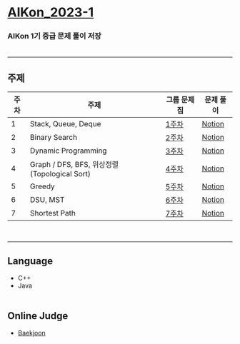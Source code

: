 # [AlKon_2023-1](https://www.acmicpc.net/group/workbook/17070)
### AlKon 1기 중급 문제 풀이 저장<br><br>
***

## 주제
| 주차 | 주제                  | 그룹 문제집                                                        | 문제 풀이 |
|----|---------------------|---------------------------------------------------------------|-----------|
| 1  | Stack, Queue, Deque | [1주차](https://www.acmicpc.net/group/workbook/view/17070/55462) | [Notion](https://ro-el.notion.site/b18cf43f8d5049ce9fadf307119bae91)|  
| 2  | Binary Search       | [2주차](https://www.acmicpc.net/group/workbook/view/17070/55628) | [Notion](https://ro-el.notion.site/6171925cc9aa49798df0541ea5bfacc2)|  
| 3  | Dynamic Programming | [3주차](https://www.acmicpc.net/group/workbook/view/17070/56034) | [Notion](https://ro-el.notion.site/DP-c90709b3091349b4aaa22268070053b7)|  
| 4  | Graph / DFS, BFS, 위상정렬(Topological Sort) | [4주차](https://www.acmicpc.net/group/workbook/view/17070/57071) | [Notion](https://ro-el.notion.site/DFS-BFS-641fa409a3914db38fed2af8aa24ec99)|  
| 5  | Greedy | [5주차](https://www.acmicpc.net/group/workbook/view/17070/57343) | [Notion](https://ro-el.notion.site/4f3fa2e8ad8f4cc9a02835abcdd71fc1)|
| 6  | DSU, MST | [6주차](https://www.acmicpc.net/group/workbook/view/17070/57573) | [Notion](https://ro-el.notion.site/DSU-MST-f8c861455f2a456695ed6ac05382e5f5)|
| 7  | Shortest Path | [7주차](https://www.acmicpc.net/group/workbook/view/17070/57692) | [Notion](https://ro-el.notion.site/Dijkstra-0-1-BFS-Floyd-Warshall-3c44d2871ca742639b012eb0ae43a713)|
<br>

***
## Language
* C++
* Java<br><br>
## Online Judge
* [Baekjoon](https://www.acmicpc.net/)
